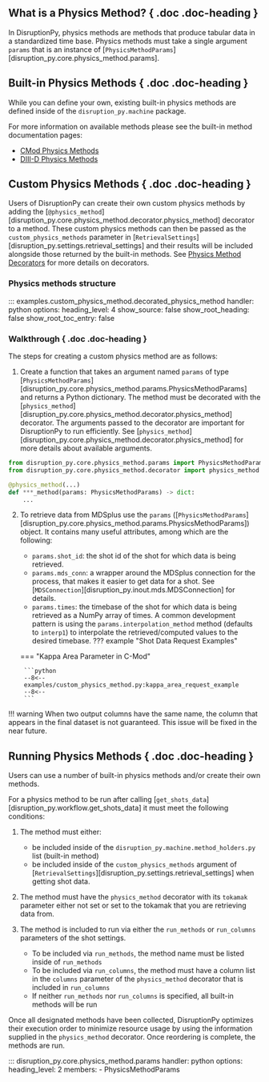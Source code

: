 ## What is a Physics Method? { .doc .doc-heading }
In DisruptionPy, physics methods are methods that produce tabular data in a standardized time base. Physics methods must take a single argument `params` that is an instance of [`PhysicsMethodParams`][disruption_py.core.physics_method.params].

## Built-in Physics Methods { .doc .doc-heading }
While you can define your own, existing built-in physics methods are defined inside of the `disruption_py.machine` package.

For more information on available methods please see the built-in method documentation pages:

- [CMod Physics Methods](cmod_built_in_method_reference.md)
- [DIII-D Physics Methods](d3d_built_in_method_reference.md)

## Custom Physics Methods { .doc .doc-heading }
Users of DisruptionPy can create their own custom physics methods by adding the [`@physics_method`][disruption_py.core.physics_method.decorator.physics_method] decorator to a method. These custom physics methods can then be passed as the `custom_physics_methods` parameter in [`RetrievalSettings`][disruption_py.settings.retrieval_settings] and their results will be included alongside those returned by the built-in methods. See [Physics Method Decorators](decorator_reference.md) for more details on decorators.

### Physics methods structure

::: examples.custom_physics_method.decorated_physics_method
    handler: python
	options:
	  heading_level: 4
	  show_source: false
	  show_root_heading: false
	  show_root_toc_entry: false

### Walkthrough { .doc .doc-heading }
The steps for creating a custom physics method are as follows:

1. Create a function that takes an argument named `params` of type [`PhysicsMethodParams`][disruption_py.core.physics_method.params.PhysicsMethodParams] and returns a Python dictionary. The method must be decorated with the [`physics_method`][disruption_py.core.physics_method.decorator.physics_method] decorator. The arguments passed to the decorator are important for DisruptionPy to run efficiently. See [`physics_method`][disruption_py.core.physics_method.decorator.physics_method] for more details about available arguments.
```python
from disruption_py.core.physics_method.params import PhysicsMethodParams
from disruption_py.core.physics_method.decorator import physics_method

@physics_method(...)
def ***_method(params: PhysicsMethodParams) -> dict:
	...
```

2. To retrieve data from MDSplus use the `params` ([`PhysicsMethodParams`][disruption_py.core.physics_method.params.PhysicsMethodParams]) object. It contains many useful attributes, among which are the following:
    - `params.shot_id`: the shot id of the shot for which data is being retrieved.
	- `params.mds_conn`: a wrapper around the MDSplus connection for the process, that makes it easier to get data for a shot. See [`MDSConnection`][disruption_py.inout.mds.MDSConnection] for details.
    - `params.times`: the timebase of the shot for which data is being retrieved as a NumPy array of times. A common development pattern is using the `params.interpolation_method` method (defaults to `interp1`) to interpolate the retrieved/computed values to the desired timebase.
??? example "Shot Data Request Examples"

    === "Kappa Area Parameter in C-Mod"

        ```python
        --8<--
		examples/custom_physics_method.py:kappa_area_request_example
        --8<--
        ```

!!! warning
	When two output columns have the same name, the column that appears in the final dataset is not guaranteed. This issue will be fixed in the near future.

## Running Physics Methods { .doc .doc-heading }
Users can use a number of built-in physics methods and/or create their own methods.

For a physics method to be run after calling [`get_shots_data`][disruption_py.workflow.get_shots_data] it must meet the following conditions:

1. The method must either:
	- be included inside of the `disruption_py.machine.method_holders.py` list (built-in method)
	- be included inside of the `custom_physics_methods` argument of [`RetrievalSettings`][disruption_py.settings.retrieval_settings] when getting shot data.

2. The method must have the `physics_method` decorator with its `tokamak` parameter either not set or set to the tokamak that you are retrieving data from.

3. The method is included to run via either the `run_methods` or `run_columns` parameters of the shot settings.
    - To be included via `run_methods`, the method name must be listed inside of `run_methods`
	- To be included via `run_columns`, the method must have a column list in the `columns` parameter of the `physics_method` decorator that is included in `run_columns`
	- If neither `run_methods` nor `run_columns` is specified, all built-in methods will be run


Once all designated methods have been collected, DisruptionPy optimizes their execution order to minimize resource usage by using the information supplied in the `physics_method` decorator. Once reordering is complete, the methods are run.


::: disruption_py.core.physics_method.params
	handler: python
	options:
	  heading_level: 2
	  members:
	   - PhysicsMethodParams
